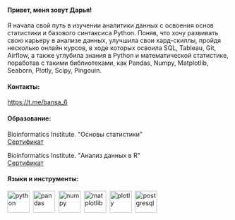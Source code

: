 #### Привет, меня зовут Дарья!
Я начала свой путь в изучении аналитики данных с освоения основ статистики и базового синтаксиса Python. Поняв, что хочу развивать свою карьеру в анализе данных, улучшила свои хард-скиллы, пройдя несколько онлайн курсов, в ходе которых освоила SQL, Tableau, Git, Airflow, а также углубила знания в Python и математической статистике, поработав с такими библиотеками, как Pandas, Numpy, Matplotlib, Seaborn, Plotly, Scipy, Pingouin.  

#### Контакты:
https://t.me/bansa_6

#### Образование:
Bioinformatics Institute. "Основы статистики"  
<a href="https://stepik.org/cert/2235516">Сертификат</a>

Bioinformatics Institute. "Анализ данных в R"  
<a href="https://stepik.org/cert/2313399">Сертификат</a> 

#### Языки и инструменты:
<img src="https://cdn.jsdelivr.net/gh/devicons/devicon@latest/icons/python/python-original-wordmark.svg" title="python" width="50" height="50"/>&nbsp;
<img src="https://cdn.jsdelivr.net/gh/devicons/devicon@latest/icons/pandas/pandas-original.svg" title="pandas" width="50" height="50"/>&nbsp;
<img src="https://cdn.jsdelivr.net/gh/devicons/devicon@latest/icons/numpy/numpy-original.svg" title="numpy" width="50" height="50"/>&nbsp;
<img src="https://cdn.jsdelivr.net/gh/devicons/devicon@latest/icons/matplotlib/matplotlib-original.svg" title="matplotlib" width="50" height="50"/>&nbsp;
<img src="https://cdn.jsdelivr.net/gh/devicons/devicon@latest/icons/plotly/plotly-original.svg" title="plotly" width="50" height="50"/>&nbsp;
<img src="https://cdn.jsdelivr.net/gh/devicons/devicon@latest/icons/postgresql/postgresql-original-wordmark.svg" title="postgresql" width="50" height="50"/>&nbsp;
